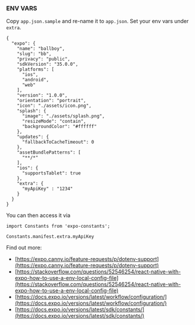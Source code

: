 ### ENV VARS

Copy `app.json.sample` and re-name it to `app.json`. Set your env vars under `extra`.

```
{
  "expo": {
    "name": "ballboy",
    "slug": "bb",
    "privacy": "public",
    "sdkVersion": "35.0.0",
    "platforms": [
      "ios",
      "android",
      "web"
    ],
    "version": "1.0.0",
    "orientation": "portrait",
    "icon": "./assets/icon.png",
    "splash": {
      "image": "./assets/splash.png",
      "resizeMode": "contain",
      "backgroundColor": "#ffffff"
    },
    "updates": {
      "fallbackToCacheTimeout": 0
    },
    "assetBundlePatterns": [
      "**/*"
    ],
    "ios": {
      "supportsTablet": true
    },
    "extra": {
      "myApiKey" : "1234"
    }
  }
}
```

You can then access it via
```
import Constants from 'expo-constants';

Constants.manifest.extra.myApiKey
```

Find out more:
- [https://expo.canny.io/feature-requests/p/dotenv-support](https://expo.canny.io/feature-requests/p/dotenv-support)
- [https://stackoverflow.com/questions/52546254/react-native-with-expo-how-to-use-a-env-local-config-file](https://stackoverflow.com/questions/52546254/react-native-with-expo-how-to-use-a-env-local-config-file)
- [https://docs.expo.io/versions/latest/workflow/configuration/](https://docs.expo.io/versions/latest/workflow/configuration/)
- [https://docs.expo.io/versions/latest/sdk/constants/](https://docs.expo.io/versions/latest/sdk/constants/)